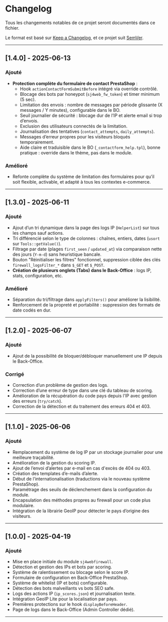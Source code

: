 # Changelog

Tous les changements notables de ce projet seront documentés dans ce fichier.

Le format est basé sur [Keep a Changelog](https://keepachangelog.com/fr/1.0.0/), et ce projet suit [SemVer](https://semver.org/lang/fr/).

---

## [1.4.0] - 2025-06-13
### Ajouté
- **Protection complète du formulaire de contact PrestaShop** :
    - Hook `actionContactFormSubmitBefore` intégré via override contrôlé.
    - Blocage des bots par honeypot (`sj4web_fw_token`) et timer minimum (5 sec).
    - Limitation des envois : nombre de messages par période glissante (X messages / Y minutes), configurable dans le BO.
    - Seuil journalier de sécurité : blocage dur de l’IP et alerte email si trop d’envois.
    - Exclusion des utilisateurs connectés de la limitation.
    - Journalisation des tentatives (`contact_attempts`, `daily_attempts`).
    - Messages d’erreur propres pour les visiteurs bloqués temporairement.
    - Aide claire et traduisible dans le BO (`_contactform_help.tpl`), bonne pratique : override dans le thème, pas dans le module.

### Amélioré
- Refonte complète du système de limitation des formulaires pour qu’il soit flexible, activable, et adapté à tous les contextes e-commerce.

---

## [1.3.0] - 2025-06-11
### Ajouté
- Ajout d’un tri dynamique dans la page des logs IP (`HelperList`) sur tous les champs sauf actions.
- Tri différencié selon le type de colonnes : chaînes, entiers, dates (`usort` sur `Tools::getValue()`).
- Filtrage par date (plages `first_seen` / `updated_at`) via comparaison nette des jours (`Y-m-d`) sans heuristique bancale.
- Bouton "Réinitialiser les filtres" fonctionnel, suppression ciblée des clés `firewall_logsFilter_*` dans `$_GET` et `$_POST`.
- **Création de plusieurs onglets (Tabs) dans le Back-Office** : logs IP, stats, configuration, etc.

### Amélioré
- Séparation du tri/filtrage dans `applyFilters()` pour améliorer la lisibilité.
- Renforcement de la propreté et portabilité : suppression des formats de date codés en dur.

---

## [1.2.0] - 2025-06-07
### Ajouté
- Ajout de la possibilité de bloquer/débloquer manuellement une IP depuis le Back-Office.

### Corrigé
- Correction d’un problème de gestion des logs.
- Correction d’une erreur de type dans une clé du tableau de scoring.
- Amélioration de la récupération du code pays depuis l'IP avec gestion des erreurs (`try/catch`).
- Correction de la détection et du traitement des erreurs 404 et 403.

---

## [1.1.0] - 2025-06-06
### Ajouté
- Remplacement du système de log IP par un stockage journalier pour une meilleure traçabilité.
- Amélioration de la gestion du scoring IP.
- Ajout de l’envoi d’alertes par e-mail en cas d'excès de 404 ou 403.
- Création des templates d’e-mails d’alerte.
- Début de l’internationalisation (traductions via le nouveau système PrestaShop).
- Paramétrage des seuils de déclenchement dans la configuration du module.
- Encapsulation des méthodes propres au firewall pour un code plus modulaire.
- Intégration de la librairie GeoIP pour détecter le pays d’origine des visiteurs.

---

## [1.0.0] - 2025-04-19
### Ajouté
- Mise en place initiale du module `sj4webfirewall`.
- Détection et gestion des IPs et bots par scoring.
- Système de ralentissement ou blocage selon le score IP.
- Formulaire de configuration en Back-Office PrestaShop.
- Système de whitelist (IP et bots) configurable.
- Détection des bots malveillants vs bots SEO safe.
- Logs des actions IP (`ip_scores.json`) et journalisation texte.
- Intégration GeoIP Lite pour la localisation par pays.
- Premières protections sur le hook `displayBeforeHeader`.
- Page de logs dans le Back-Office (Admin Controller dédié).

---
